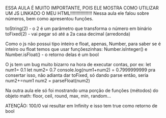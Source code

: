 ESSA AULA É MUITO IMPORTANTE, POIS ELE MOSTRA COMO UTILIZAR UM JS LINKADO O MEU HTML!!!!!!!!!!!!!!!!!
Nessa aula ele falou sobre números, bem como apresentou funções.

toString(2) - o 2 é um parâmetro que transforma o número em binário
toFixed(2) - vai pegar só até a 2a casa decimal (arredonda)

Como o js não possui tipo inteiro e float, apenas, Number, para saber se é inteiro ou float temos que usar funçõeszinhas:
    Number.isInteger() e Number.isFloat() - o retorno delas é um bool

O js tem um bug muito bizarro na hora de executar contas, por ex:
    let num1= 0.1
    let num2= 0.7
    console.log(num1+num2) = 0.7999999999
    pra consertar isso, não adianta dar toFixed, só dando parse
    então, seria
    num2+=num1
    num2 = parseFloat(num2)

Na outra aula ele só foi mostrando uma porção de funções (métodos) do objeto math:
    floor, ceil, round, max, min, random...

ATENÇÃO:
100/0 vai resultar em Infinity e isso tem true como retorno de bool
